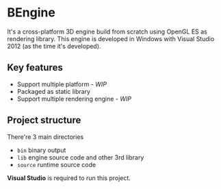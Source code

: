 # BEngine

It's a cross-platform 3D engine build from scratch using OpenGL ES as rendering library. This engine is developed in Windows with Visual Studio 2012 (as the time it's developed).

## Key features

* Support multiple platform - *WIP*
* Packaged as static library
* Support multiple rendering engine - *WIP*

## Project structure

There're 3 main directories
* `bin` binary output
* `lib` engine source code and other 3rd library
* `source` runtime source code

**Visual Studio** is required to run this project.